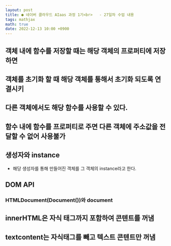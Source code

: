 ```yaml
---
layout: post
title: ● 네이버 클라우드 AIaas 과정 1기<br>   - 27일차 수업 내용
tags: mathjax
math: true
date: 2022-12-13 10:00 +0900
---
```


## 객체 내에 함수를 저장할 때는 해당 객체의 프로퍼티에 저장하면
## 객체를 초기화 할 때 해당 객체를 통해서 초기화 되도록 연결시키
## 다른 객체에서도 해당 함수를 사용할 수 있다.

## 함수 내에 함수를 프로퍼티로 주면 다른 객체에 주소값을 전달할 수 없어 사용불가

## 생성자와 instance

- 해당 생성자를 통해 만들어진 객체를 그 객체의 instance라고 한다.

## DOM API

### HTMLDocument(Document())와 document

## innerHTML은 자식 태그까지 포함하여 콘텐트를 꺼냄

## textcontent는 자식태그를 빼고 텍스트 콘텐트만 꺼냄


















